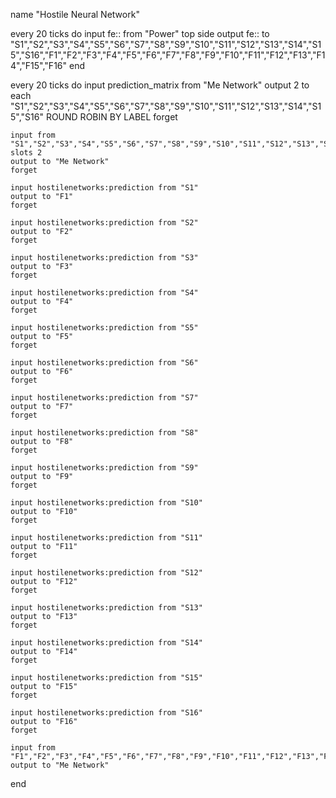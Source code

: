 name "Hostile Neural Network"

every 20 ticks do
    input fe:: from "Power" top side
    output fe:: to "S1","S2","S3","S4","S5","S6","S7","S8","S9","S10","S11","S12","S13","S14","S15","S16","F1","F2","F3","F4","F5","F6","F7","F8","F9","F10","F11","F12","F13","F14","F15","F16"
end

every 20 ticks do
    input prediction_matrix from "Me Network"
    output 2 to each "S1","S2","S3","S4","S5","S6","S7","S8","S9","S10","S11","S12","S13","S14","S15","S16" ROUND ROBIN BY LABEL
    forget

    input from "S1","S2","S3","S4","S5","S6","S7","S8","S9","S10","S11","S12","S13","S14","S15","S16" slots 2
    output to "Me Network"
    forget

    input hostilenetworks:prediction from "S1"
    output to "F1"
    forget

    input hostilenetworks:prediction from "S2"
    output to "F2"
    forget

    input hostilenetworks:prediction from "S3"
    output to "F3"
    forget

    input hostilenetworks:prediction from "S4"
    output to "F4"
    forget

    input hostilenetworks:prediction from "S5"
    output to "F5"
    forget

    input hostilenetworks:prediction from "S6"
    output to "F6"
    forget

    input hostilenetworks:prediction from "S7"
    output to "F7"
    forget

    input hostilenetworks:prediction from "S8"
    output to "F8"
    forget

    input hostilenetworks:prediction from "S9"
    output to "F9"
    forget

    input hostilenetworks:prediction from "S10"
    output to "F10"
    forget

    input hostilenetworks:prediction from "S11"
    output to "F11"
    forget

    input hostilenetworks:prediction from "S12"
    output to "F12"
    forget

    input hostilenetworks:prediction from "S13"
    output to "F13"
    forget

    input hostilenetworks:prediction from "S14"
    output to "F14"
    forget

    input hostilenetworks:prediction from "S15"
    output to "F15"
    forget

    input hostilenetworks:prediction from "S16"
    output to "F16"
    forget

    input from "F1","F2","F3","F4","F5","F6","F7","F8","F9","F10","F11","F12","F13","F14","F15","F16"
    output to "Me Network"
end

